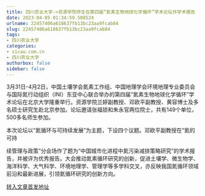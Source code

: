 ```yaml
---
title: 四川农业大学->资源学院师生在第四届“氮素生物地球化学循环”学术论坛作学术报告 | sicau.com.cn
date: 2023-04-05 01:34:59.508524
urlname: 22457406a618637fb13bc23aa9fcab84
slug: 22457406a618637fb13bc23aa9fcab84
tags: 
- 四川农业大学
categories:
- sicau.com.cn
- 四川农业大学
authorbox: false
sidebar: false
---
```

3月31日-4月2日，中国土壤学会氮素工作组、中国地理学会环境地理专业委员会与国际氮行动组织（INI）东亚中心联合举办的第四届“氮素生物地球化学循环”学术论坛在北京大学隆重举行。资源学院兰婷副教授、邓欧平副教授、黄容博士及多名硕士研究生赴北京参加。论坛邀请张福锁和朱永官两位院士，共有149个单位，500多名师生参加。

本次论坛以“氮循环与可持续发展”为主题，下设四个议题。邓欧平副教授在“氮的可持
<!--more-->
续管理与政策”分会场作了题为“中国城市化进程中氮污染减排策略研究”的学术报告，并被评为优秀报告。大会推动氮素循环研究的创新，促进土壤学、微生物学、海洋科学、大气科学、环境地理学、管理学等多学科交叉，亦反映我国氮循环领域前沿和最新进展，引领氮循环研究的创新方向。



[转入文章首发地址](https://news.sicau.edu.cn/info/1078/71695.htm)
